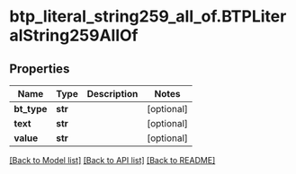 # btp_literal_string259_all_of.BTPLiteralString259AllOf

## Properties
Name | Type | Description | Notes
------------ | ------------- | ------------- | -------------
**bt_type** | **str** |  | [optional] 
**text** | **str** |  | [optional] 
**value** | **str** |  | [optional] 

[[Back to Model list]](../README.md#documentation-for-models) [[Back to API list]](../README.md#documentation-for-api-endpoints) [[Back to README]](../README.md)


